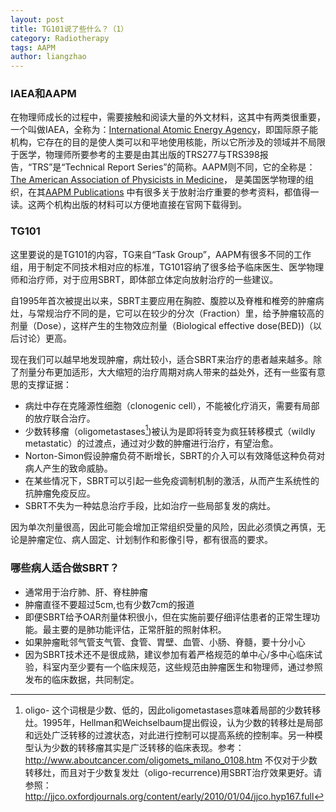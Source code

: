 ```yaml
---
layout: post
title: TG101说了些什么？（1）
category: Radiotherapy
tags: AAPM
author: liangzhao
---
```

### IAEA和AAPM

在物理师成长的过程中，需要接触和阅读大量的外文材料，这其中有两类很重要，一个叫做IAEA，全称为：[International Atomic Energy Agency](https://www.iaea.org/)，即国际原子能机构，它存在的目的是使人类可以和平地使用核能，所以它所涉及的领域并不局限于医学，物理师所要参考的主要是由其出版的TRS277与TRS398报告，“TRS”是“Technical Report Series”的简称。AAPM则不同，它的全称是：[The American Association of Physicists in Medicine](https://www.aapm.org/)， 是美国医学物理的组织，在其[AAPM Publications](https://www.aapm.org/pubs/reports/) 中有很多关于放射治疗重要的参考资料，都值得一读。这两个机构出版的材料可以方便地直接在官网下载得到。

### TG101

这里要说的是TG101的内容，TG来自“Task Group”，AAPM有很多不同的工作组，用于制定不同技术相对应的标准，TG101容纳了很多给予临床医生、医学物理师和治疗师，对于应用SBRT，即体部立体定向放射治疗的一些建议。

自1995年首次被提出以来，SBRT主要应用在胸腔、腹腔以及脊椎和椎旁的肿瘤病灶，与常规治疗不同的是，它可以在较少的分次（Fraction）里，给予肿瘤较高的剂量（Dose），这样产生的生物效应剂量（Biological effective dose(BED))（以后讨论）更高。

现在我们可以越早地发现肿瘤，病灶较小，适合SBRT来治疗的患者越来越多。除了剂量分布更加适形，大大缩短的治疗周期对病人带来的益处外，还有一些蛮有意思的支撑证据：

- 病灶中存在克隆源性细胞（clonogenic cell），不能被化疗消灭，需要有局部的放疗联合治疗。
- 少数转移瘤（oligometastases[^(1)])被认为是即将转变为疯狂转移模式（wildly metastatic）的过渡点，通过对少数的肿瘤进行治疗，有望治愈。
- Norton-Simon假设肿瘤负荷不断增长，SBRT的介入可以有效降低这种负荷对病人产生的致命威胁。
- 在某些情况下，SBRT可以引起一些免疫调制机制的激活，从而产生系统性的抗肿瘤免疫反应。
- SBRT不失为一种姑息治疗手段，比如治疗一些局部复发的病灶。

因为单次剂量很高，因此可能会增加正常组织受量的风险，因此必须慎之再慎，无论是肿瘤定位、病人固定、计划制作和影像引导，都有很高的要求。

### 哪些病人适合做SBRT？

- 通常用于治疗肺、肝、脊柱肿瘤
- 肿瘤直径不要超过5cm,也有少数7cm的报道
- 即便SBRT给予OAR剂量体积很小，但在实施前要仔细评估患者的正常生理功能。最主要的是肺功能评估，正常肝脏的照射体积。
- 如果肿瘤毗邻气管支气管、食管、胃壁、血管、小肠、脊髓，要十分小心
- 因为SBRT技术还不是很成熟，建议参加有着严格规范的单中心/多中心临床试验，科室内至少要有一个临床规范，这些规范由肿瘤医生和物理师，通过参照发布的临床数据，共同制定。



[^ (1) ]: oligo- 这个词根是少数、低的，因此oligometastases意味着局部的少数转移灶。1995年，Hellman和Weichselbaum提出假设，认为少数的转移灶是局部和远处广泛转移的过渡状态，对此进行控制可以提高系统的控制率。另一种模型认为少数的转移瘤其实是广泛转移的临床表现。参考：http://www.aboutcancer.com/oligomets_milano_0108.htm 不仅对于少数转移灶，而且对于少数复发灶（oligo-recurrence)用SBRT治疗效果更好。请参照：http://jjco.oxfordjournals.org/content/early/2010/01/04/jjco.hyp167.full